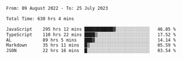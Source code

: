 
<!--START_SECTION:waka-->

```txt
From: 09 August 2022 - To: 25 July 2023

Total Time: 630 hrs 4 mins

JavaScript    295 hrs 12 mins ███████████▓░░░░░░░░░░░░░   46.85 %
TypeScript    110 hrs 22 mins ████▒░░░░░░░░░░░░░░░░░░░░   17.52 %
AL            89 hrs 5 mins   ███▓░░░░░░░░░░░░░░░░░░░░░   14.14 %
Markdown      35 hrs 11 mins  █▒░░░░░░░░░░░░░░░░░░░░░░░   05.59 %
JSON          22 hrs 16 mins  █░░░░░░░░░░░░░░░░░░░░░░░░   03.54 %
```

<!--END_SECTION:waka-->











